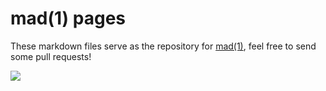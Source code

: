 
# mad(1) pages

  These markdown files serve as the repository for [mad(1)](https://github.com/visionmedia/mad),
  feel free to send some pull requests!

 ![](http://f.cl.ly/items/3S3s432g3c292k0h0x01/Screen%20Shot%202012-04-18%20at%205.46.42%20PM.png)